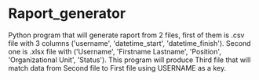 # Raport_generator
Python program that will generate raport from 2 files, first of them is .csv file with 3 columns ('username', 'datetime_start', 'datetime_finish'). Second one is .xlsx file with ('Username', 'Firstname Lastname', 'Position', 'Organizational Unit', 'Status'). This program will produce Third file that will match data from Second file to First file using USERNAME as a key.
